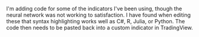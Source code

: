 I'm adding code for some of the indicators I've been using, though the neural network was not working to satisfaction. I have found when editing these that syntax highlighting works well as C#, R, Julia, or Python. The code then needs to be pasted back into a custom indicator in TradingView.